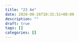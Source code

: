 ```yaml
---
title: "23 Ae"
date: 2020-08-26T10:31:51+08:00
description: ""
draft: true
tags: []
categories: []
---
```

